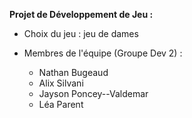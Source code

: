 **Projet de Développement de Jeu :** 

- Choix du jeu : jeu de dames
  
- Membres de l'équipe (Groupe Dev 2) :
  - Nathan Bugeaud
  - Alix Silvani
  - Jayson Poncey--Valdemar
  - Léa Parent
